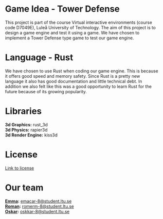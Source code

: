 # Game Idea - Tower Defense
This project is part of the course Virtual interactive environments (course code D7049E), Luleå University of Technology. The aim of this project is to design a game engine and test it using a game. We have chosen to implement a Tower Defense type game to test our game engine.

# Language - Rust
We have chosen to use Rust when coding our game engine. This is because it offers good speed and memory safety. Since Rust is a pretty new language it also has good documentation and little technical debt. In addition we also felt like this was a good opportunity to learn Rust for the future because of its growing popularity.

# Libraries
**3d Graphics:** rust_3d    
**3d Physics:** rapier3d    
**3d Render Engine:** kiss3d

# License
[Link to license](https://github.com/Cloud327/D7049E/blob/main/LICENSE.md)

# Our team
**[Emma](https://github.com/emmeth99):** emacar-8@student.ltu.se  
**[Roman](https://github.com/Cloud327):** romerm-8@student.ltu.se     
**[Oskar](https://github.com/tomatis55):** oskkar-8@student.ltu.se   



